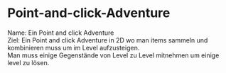 # Point-and-click-Adventure
Name: Ein Point and click Adventure  
Ziel: Ein Point and click Adventure in 2D wo man items sammeln und kombinieren muss um im Level aufzusteigen.  
Man muss einige Gegenstände von Level zu Level mitnehmen um einige level zu lösen.
